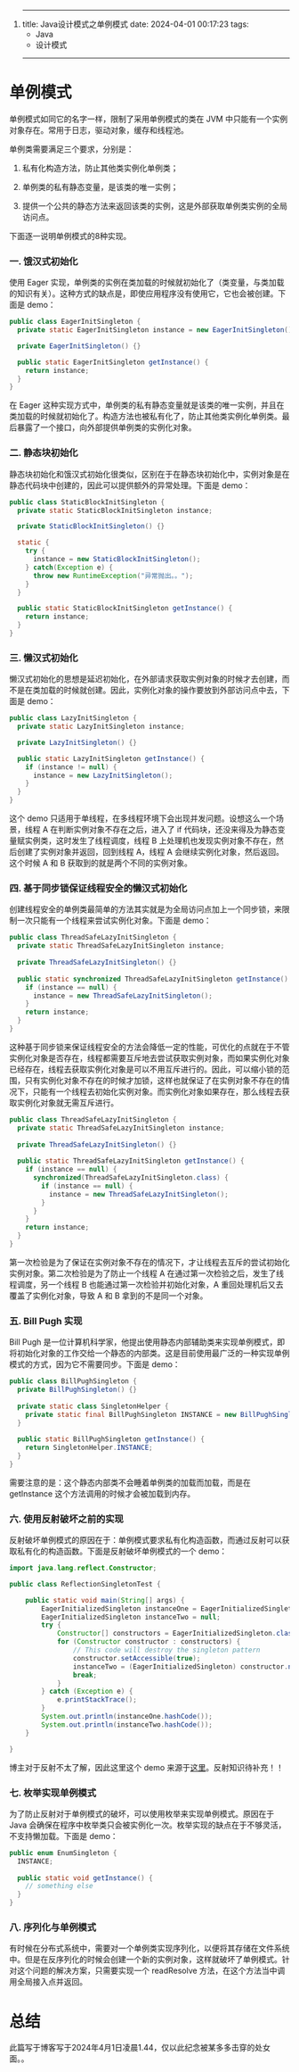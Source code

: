 1. ---
	title: Java设计模式之单例模式
	date: 2024-04-01 00:17:23
	tags:
	- Java
	- 设计模式
	---


# 单例模式

单例模式如同它的名字一样，限制了采用单例模式的类在 JVM 中只能有一个实例对象存在。常用于日志，驱动对象，缓存和线程池。

单例类需要满足三个要求，分别是：

1. 私有化构造方法，防止其他类实例化单例类；

2. 单例类的私有静态变量，是该类的唯一实例；

3. 提供一个公共的静态方法来返回该类的实例，这是外部获取单例类实例的全局访问点。

下面逐一说明单例模式的8种实现。

### 一. 饿汉式初始化

使用 Eager 实现，单例类的实例在类加载的时候就初始化了（类变量，与类加载的知识有关）。这种方式的缺点是，即使应用程序没有使用它，它也会被创建。下面是 demo：

```java
public class EagerInitSingleton {
  private static EagerInitSingleton instance = new EagerInitSingleton();

  private EagerInitSingleton() {}

  public static EagerInitSingleton getInstance() {
    return instance;
  }
}
```

在 Eager 这种实现方式中，单例类的私有静态变量就是该类的唯一实例，并且在类加载的时候就初始化了。构造方法也被私有化了，防止其他类实例化单例类。最后暴露了一个接口，向外部提供单例类的实例化对象。

### 二. 静态块初始化

静态块初始化和饿汉式初始化很类似，区别在于在静态块初始化中，实例对象是在静态代码块中创建的，因此可以提供额外的异常处理。下面是 demo：

```java
public class StaticBlockInitSingleton {
  private static StaticBlockInitSingleton instance;

  private StaticBlockInitSingleton() {}

  static {
    try {
      instance = new StaticBlockInitSingleton();
    } catch(Exception e) {
      throw new RuntimeException("异常抛出。。");
    }
  }

  public static StaticBlockInitSingleton getInstance() {
    return instance;
  }
}
```

### 三. 懒汉式初始化

懒汉式初始化的思想是延迟初始化，在外部请求获取实例对象的时候才去创建，而不是在类加载的时候就创建。因此，实例化对象的操作要放到外部访问点中去，下面是 demo：

```java
public class LazyInitSingleton {
  private static LazyInitSingleton instance;

  private LazyInitSingleton() {}

  public static LazyInitSingleton getInstance() {
    if (instance != null) {
      instance = new LazyInitSingleton();
    }     
  }
}
```

这个 demo 只适用于单线程，在多线程环境下会出现并发问题。设想这么一个场景，线程 A 在判断实例对象不存在之后，进入了 if 代码块，还没来得及为静态变量赋实例类，这时发生了线程调度，线程 B 上处理机也发现实例对象不存在，然后创建了实例对象并返回，回到线程 A，线程 A 会继续实例化对象，然后返回。这个时候 A 和 B 获取到的就是两个不同的实例对象。

### 四. 基于同步锁保证线程安全的懒汉式初始化

创建线程安全的单例类最简单的方法其实就是为全局访问点加上一个同步锁，来限制一次只能有一个线程来尝试实例化对象。下面是 demo：

``` java
public class ThreadSafeLazyInitSingleton {
  private static ThreadSafeLazyInitSingleton instance;
  
  private ThreadSafeLazyInitSingleton() {}
  
  public static synchronized ThreadSafeLazyInitSingleton getInstance() {
    if (instance == null) {
      instance = new ThreadSafeLazyInitSingleton();
    }
    return instance;
  }
}
```

这种基于同步锁来保证线程安全的方法会降低一定的性能，可优化的点就在于不管实例化对象是否存在，线程都需要互斥地去尝试获取实例对象，而如果实例化对象已经存在，线程去获取实例化对象是可以不用互斥进行的。因此，可以缩小锁的范围，只有实例化对象不存在的时候才加锁，这样也就保证了在实例对象不存在的情况下，只能有一个线程去初始化实例对象。而实例化对象如果存在，那么线程去获取实例化对象就无需互斥进行。

``` java
public class ThreadSafeLazyInitSingleton {
  private static ThreadSafeLazyInitSingleton instance;
  
  private ThreadSafeLazyInitSingleton() {}
  
  public static ThreadSafeLazyInitSingleton getInstance() {
    if (instance == null) {
      synchronized(ThreadSafeLazyInitSingleton.class) {
        if (instance == null) {
          instance = new ThreadSafeLazyInitSingleton();
        }
      }
    }
    return instance;
  }
}
```

第一次检验是为了保证在实例对象不存在的情况下，才让线程去互斥的尝试初始化实例对象。第二次检验是为了防止一个线程 A 在通过第一次检验之后，发生了线程调度，另一个线程 B 也能通过第一次检验并初始化对象，A 重回处理机后又去覆盖了实例化对象，导致 A 和 B 拿到的不是同一个对象。

### 五. Bill Pugh 实现

Bill Pugh 是一位计算机科学家，他提出使用静态内部辅助类来实现单例模式，即将初始化对象的工作交给一个静态的内部类。这是目前使用最广泛的一种实现单例模式的方式，因为它不需要同步。下面是 demo：

``` java
public class BillPughSingleton {
  private BillPughSingleton() {}
  
  private static class SingletonHelper {
    private static final BillPughSingleton INSTANCE = new BillPughSingleton();
  }
  
  public static BillPughSingleton getInstance() {
    return SingletonHelper.INSTANCE;
  }
}
```

需要注意的是：这个静态内部类不会睡着单例类的加载而加载，而是在 getInstance 这个方法调用的时候才会被加载到内存。

### 六. 使用反射破坏之前的实现

反射破坏单例模式的原因在于：单例模式要求私有化构造函数，而通过反射可以获取私有化的构造函数。下面是反射破坏单例模式的一个 demo：

``` java
import java.lang.reflect.Constructor;

public class ReflectionSingletonTest {

    public static void main(String[] args) {
        EagerInitializedSingleton instanceOne = EagerInitializedSingleton.getInstance();
        EagerInitializedSingleton instanceTwo = null;
        try {
            Constructor[] constructors = EagerInitializedSingleton.class.getDeclaredConstructors();
            for (Constructor constructor : constructors) {
                // This code will destroy the singleton pattern
                constructor.setAccessible(true);
                instanceTwo = (EagerInitializedSingleton) constructor.newInstance();
                break;
            }
        } catch (Exception e) {
            e.printStackTrace();
        }
        System.out.println(instanceOne.hashCode());
        System.out.println(instanceTwo.hashCode());
    }

}
```

博主对于反射不太了解，因此这里这个 demo 来源于[这里](https://www.digitalocean.com/community/tutorials/java-singleton-design-pattern-best-practices-examples#6-using-reflection-to-destroy-singleton-pattern)。反射知识待补充！！

### 七. 枚举实现单例模式

为了防止反射对于单例模式的破坏，可以使用枚举来实现单例模式。原因在于 Java 会确保在程序中枚举类只会被实例化一次。枚举实现的缺点在于不够灵活，不支持懒加载。下面是 demo：

``` java
public enum EnumSingleton {
  INSTANCE;
  
  public static void getInstance() {
    // something else
  }
}
```

### 八. 序列化与单例模式

有时候在分布式系统中，需要对一个单例类实现序列化，以便将其存储在文件系统中。但是在反序列化的时候会创建一个新的实例对象，这样就破坏了单例模式。针对这个问题的解决方案，只需要实现一个 readResolve 方法，在这个方法当中调用全局接入点并返回。

# 总结

此篇写于博客写于2024年4月1日凌晨1.44，仅以此纪念被某多多击穿的处女面。。
